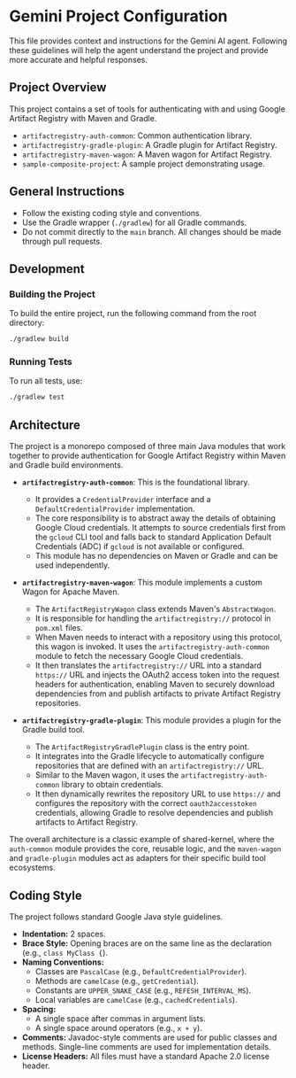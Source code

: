 # Gemini Project Configuration

This file provides context and instructions for the Gemini AI agent. Following these guidelines will help the agent understand the project and provide more accurate and helpful responses.

## Project Overview

This project contains a set of tools for authenticating with and using Google Artifact Registry with Maven and Gradle.

- `artifactregistry-auth-common`: Common authentication library.
- `artifactregistry-gradle-plugin`: A Gradle plugin for Artifact Registry.
- `artifactregistry-maven-wagon`: A Maven wagon for Artifact Registry.
- `sample-composite-project`: A sample project demonstrating usage.

## General Instructions

- Follow the existing coding style and conventions.
- Use the Gradle wrapper (`./gradlew`) for all Gradle commands.
- Do not commit directly to the `main` branch. All changes should be made through pull requests.

## Development

### Building the Project

To build the entire project, run the following command from the root directory:

```bash
./gradlew build
```

### Running Tests

To run all tests, use:

```bash
./gradlew test
```

## Architecture

The project is a monorepo composed of three main Java modules that work together to provide authentication for Google Artifact Registry within Maven and Gradle build environments.

- **`artifactregistry-auth-common`**: This is the foundational library.
  - It provides a `CredentialProvider` interface and a `DefaultCredentialProvider` implementation.
  - The core responsibility is to abstract away the details of obtaining Google Cloud credentials. It attempts to source credentials first from the `gcloud` CLI tool and falls back to standard Application Default Credentials (ADC) if `gcloud` is not available or configured.
  - This module has no dependencies on Maven or Gradle and can be used independently.

- **`artifactregistry-maven-wagon`**: This module implements a custom Wagon for Apache Maven.
  - The `ArtifactRegistryWagon` class extends Maven's `AbstractWagon`.
  - It is responsible for handling the `artifactregistry://` protocol in `pom.xml` files.
  - When Maven needs to interact with a repository using this protocol, this wagon is invoked. It uses the `artifactregistry-auth-common` module to fetch the necessary Google Cloud credentials.
  - It then translates the `artifactregistry://` URL into a standard `https://` URL and injects the OAuth2 access token into the request headers for authentication, enabling Maven to securely download dependencies from and publish artifacts to private Artifact Registry repositories.

- **`artifactregistry-gradle-plugin`**: This module provides a plugin for the Gradle build tool.
  - The `ArtifactRegistryGradlePlugin` class is the entry point.
  - It integrates into the Gradle lifecycle to automatically configure repositories that are defined with an `artifactregistry://` URL.
  - Similar to the Maven wagon, it uses the `artifactregistry-auth-common` library to obtain credentials.
  - It then dynamically rewrites the repository URL to use `https://` and configures the repository with the correct `oauth2accesstoken` credentials, allowing Gradle to resolve dependencies and publish artifacts to Artifact Registry.

The overall architecture is a classic example of shared-kernel, where the `auth-common` module provides the core, reusable logic, and the `maven-wagon` and `gradle-plugin` modules act as adapters for their specific build tool ecosystems.

## Coding Style

The project follows standard Google Java style guidelines.

- **Indentation:** 2 spaces.
- **Brace Style:** Opening braces are on the same line as the declaration (e.g., `class MyClass {`).
- **Naming Conventions:**
    - Classes are `PascalCase` (e.g., `DefaultCredentialProvider`).
    - Methods are `camelCase` (e.g., `getCredential`).
    - Constants are `UPPER_SNAKE_CASE` (e.g., `REFESH_INTERVAL_MS`).
    - Local variables are `camelCase` (e.g., `cachedCredentials`).
- **Spacing:**
    - A single space after commas in argument lists.
    - A single space around operators (e.g., `x + y`).
- **Comments:** Javadoc-style comments are used for public classes and methods. Single-line comments are used for implementation details.
- **License Headers:** All files must have a standard Apache 2.0 license header.


